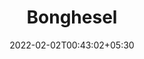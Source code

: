 ---
title: "Bonghesel"
date: 2022-02-02T00:43:02+05:30
image: "bongheselcover.jpg"
link: ""
link_text: "Open website"
---